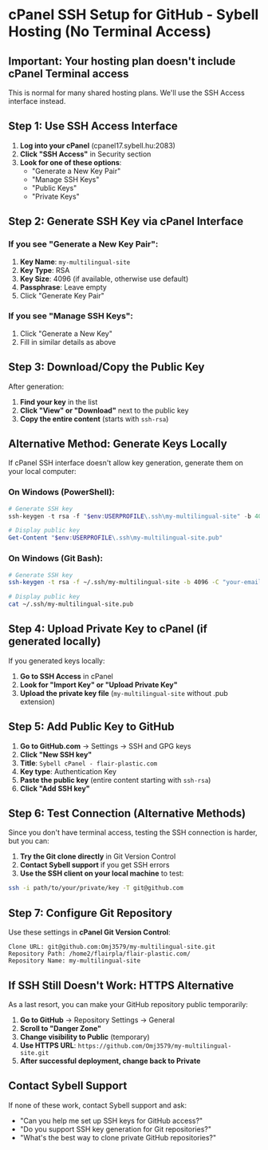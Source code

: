 # cPanel SSH Setup for GitHub - Sybell Hosting (No Terminal Access)

## Important: Your hosting plan doesn't include cPanel Terminal access
This is normal for many shared hosting plans. We'll use the SSH Access interface instead.

## Step 1: Use SSH Access Interface

1. **Log into your cPanel** (cpanel17.sybell.hu:2083)
2. **Click "SSH Access"** in Security section
3. **Look for one of these options**:
   - "Generate a New Key Pair"
   - "Manage SSH Keys" 
   - "Public Keys"
   - "Private Keys"

## Step 2: Generate SSH Key via cPanel Interface

### If you see "Generate a New Key Pair":
1. **Key Name**: `my-multilingual-site`
2. **Key Type**: RSA
3. **Key Size**: 4096 (if available, otherwise use default)
4. **Passphrase**: Leave empty
5. Click "Generate Key Pair"

### If you see "Manage SSH Keys":
1. Click "Generate a New Key"
2. Fill in similar details as above

## Step 3: Download/Copy the Public Key

After generation:
1. **Find your key** in the list
2. **Click "View" or "Download"** next to the public key
3. **Copy the entire content** (starts with `ssh-rsa`)

## Alternative Method: Generate Keys Locally

If cPanel SSH interface doesn't allow key generation, generate them on your local computer:

### On Windows (PowerShell):
```powershell
# Generate SSH key
ssh-keygen -t rsa -f "$env:USERPROFILE\.ssh\my-multilingual-site" -b 4096 -C "your-email@flair-plastic.com"

# Display public key
Get-Content "$env:USERPROFILE\.ssh\my-multilingual-site.pub"
```

### On Windows (Git Bash):
```bash
# Generate SSH key
ssh-keygen -t rsa -f ~/.ssh/my-multilingual-site -b 4096 -C "your-email@flair-plastic.com"

# Display public key
cat ~/.ssh/my-multilingual-site.pub
```

## Step 4: Upload Private Key to cPanel (if generated locally)

If you generated keys locally:
1. **Go to SSH Access** in cPanel
2. **Look for "Import Key" or "Upload Private Key"**
3. **Upload the private key file** (`my-multilingual-site` without .pub extension)

## Step 5: Add Public Key to GitHub

1. **Go to GitHub.com** → Settings → SSH and GPG keys
2. **Click "New SSH key"**
3. **Title**: `Sybell cPanel - flair-plastic.com`
4. **Key type**: Authentication Key  
5. **Paste the public key** (entire content starting with `ssh-rsa`)
6. **Click "Add SSH key"**

## Step 6: Test Connection (Alternative Methods)

Since you don't have terminal access, testing the SSH connection is harder, but you can:

1. **Try the Git clone directly** in Git Version Control
2. **Contact Sybell support** if you get SSH errors
3. **Use the SSH client on your local machine** to test:

```bash
ssh -i path/to/your/private/key -T git@github.com
```

## Step 7: Configure Git Repository

Use these settings in **cPanel Git Version Control**:

```
Clone URL: git@github.com:Omj3579/my-multilingual-site.git
Repository Path: /home2/flairpla/flair-plastic.com/
Repository Name: my-multilingual-site
```

## If SSH Still Doesn't Work: HTTPS Alternative

As a last resort, you can make your GitHub repository public temporarily:

1. **Go to GitHub** → Repository Settings → General
2. **Scroll to "Danger Zone"** 
3. **Change visibility to Public** (temporary)
4. **Use HTTPS URL**: `https://github.com/Omj3579/my-multilingual-site.git`
5. **After successful deployment, change back to Private**

## Contact Sybell Support

If none of these work, contact Sybell support and ask:
- "Can you help me set up SSH keys for GitHub access?"
- "Do you support SSH key generation for Git repositories?"
- "What's the best way to clone private GitHub repositories?"
